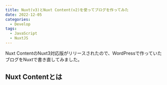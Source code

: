 ```yaml
---
title: Nuxt(v3)とNuxt Content(v2)を使ってブログを作ってみた
date: 2022-12-05
categories:
  - Develop
tags:
  - JavaScript
  - NuxtJS
---
```

Nuxt ContentのNuxt3対応版がリリースされたので、WordPressで作っていたブログをNuxtで書き直してみました。
## Nuxt Contentとは
